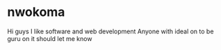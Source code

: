 # nwokoma
Hi guys 
I like software and web development
Anyone with ideal on to be guru on it should let me know
